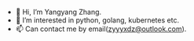- 👋 Hi, I’m Yangyang Zhang.
- 👀 I’m interested in python, golang, kubernetes etc.
- 📫 Can contact me by email(zyyyxdz@outlook.com).

<!---
zhangyyhub/zhangyyhub is a ✨ special ✨ repository because its `README.md` (this file) appears on your GitHub profile.
You can click the Preview link to take a look at your changes.
--->
